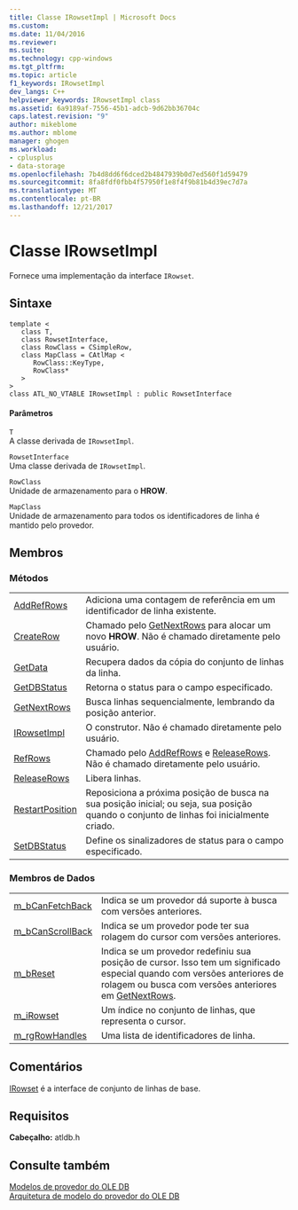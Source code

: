 ```yaml
---
title: Classe IRowsetImpl | Microsoft Docs
ms.custom: 
ms.date: 11/04/2016
ms.reviewer: 
ms.suite: 
ms.technology: cpp-windows
ms.tgt_pltfrm: 
ms.topic: article
f1_keywords: IRowsetImpl
dev_langs: C++
helpviewer_keywords: IRowsetImpl class
ms.assetid: 6a9189af-7556-45b1-adcb-9d62bb36704c
caps.latest.revision: "9"
author: mikeblome
ms.author: mblome
manager: ghogen
ms.workload:
- cplusplus
- data-storage
ms.openlocfilehash: 7b4d8dd6f6dced2b4847939b0d7ed560f1d59479
ms.sourcegitcommit: 8fa8fdf0fbb4f57950f1e8f4f9b81b4d39ec7d7a
ms.translationtype: MT
ms.contentlocale: pt-BR
ms.lasthandoff: 12/21/2017
---
```

# <a name="irowsetimpl-class"></a>Classe IRowsetImpl
Fornece uma implementação da interface `IRowset`.  
  
## <a name="syntax"></a>Sintaxe  
  
```  
template <  
   class T,   
   class RowsetInterface,  
   class RowClass = CSimpleRow,  
   class MapClass = CAtlMap <  
      RowClass::KeyType,  
      RowClass*   
   >  
>  
class ATL_NO_VTABLE IRowsetImpl : public RowsetInterface  
```  
  
#### <a name="parameters"></a>Parâmetros  
 `T`  
 A classe derivada de `IRowsetImpl`.  
  
 `RowsetInterface`  
 Uma classe derivada de `IRowsetImpl`.  
  
 `RowClass`  
 Unidade de armazenamento para o **HROW**.  
  
 `MapClass`  
 Unidade de armazenamento para todos os identificadores de linha é mantido pelo provedor.  
  
## <a name="members"></a>Membros  
  
### <a name="methods"></a>Métodos  
  
|||  
|-|-|  
|[AddRefRows](../../data/oledb/irowsetimpl-addrefrows.md)|Adiciona uma contagem de referência em um identificador de linha existente.|  
|[CreateRow](../../data/oledb/irowsetimpl-createrow.md)|Chamado pelo [GetNextRows](../../data/oledb/irowsetimpl-getnextrows.md) para alocar um novo **HROW**. Não é chamado diretamente pelo usuário.|  
|[GetData](../../data/oledb/irowsetimpl-getdata.md)|Recupera dados da cópia do conjunto de linhas da linha.|  
|[GetDBStatus](../../data/oledb/irowsetimpl-getdbstatus.md)|Retorna o status para o campo especificado.|  
|[GetNextRows](../../data/oledb/irowsetimpl-getnextrows.md)|Busca linhas sequencialmente, lembrando da posição anterior.|  
|[IRowsetImpl](../../data/oledb/irowsetimpl-class.md)|O construtor. Não é chamado diretamente pelo usuário.|  
|[RefRows](../../data/oledb/irowsetimpl-refrows.md)|Chamado pelo [AddRefRows](../../data/oledb/irowsetimpl-addrefrows.md) e [ReleaseRows](../../data/oledb/irowsetimpl-releaserows.md). Não é chamado diretamente pelo usuário.|  
|[ReleaseRows](../../data/oledb/irowsetimpl-releaserows.md)|Libera linhas.|  
|[RestartPosition](../../data/oledb/irowsetimpl-restartposition.md)|Reposiciona a próxima posição de busca na sua posição inicial; ou seja, sua posição quando o conjunto de linhas foi inicialmente criado.|  
|[SetDBStatus](../../data/oledb/irowsetimpl-setdbstatus.md)|Define os sinalizadores de status para o campo especificado.|  
  
### <a name="data-members"></a>Membros de Dados  
  
|||  
|-|-|  
|[m_bCanFetchBack](../../data/oledb/irowsetimpl-m-bcanfetchback.md)|Indica se um provedor dá suporte à busca com versões anteriores.|  
|[m_bCanScrollBack](../../data/oledb/irowsetimpl-m-bcanscrollback.md)|Indica se um provedor pode ter sua rolagem do cursor com versões anteriores.|  
|[m_bReset](../../data/oledb/irowsetimpl-m-breset.md)|Indica se um provedor redefiniu sua posição de cursor. Isso tem um significado especial quando com versões anteriores de rolagem ou busca com versões anteriores em [GetNextRows](../../data/oledb/irowsetimpl-getnextrows.md).|  
|[m_iRowset](../../data/oledb/irowsetimpl-m-irowset.md)|Um índice no conjunto de linhas, que representa o cursor.|  
|[m_rgRowHandles](../../data/oledb/irowsetimpl-m-rgrowhandles.md)|Uma lista de identificadores de linha.|  
  
## <a name="remarks"></a>Comentários  
 [IRowset](https://msdn.microsoft.com/en-us/library/ms720986.aspx) é a interface de conjunto de linhas de base.  
  
## <a name="requirements"></a>Requisitos  
 **Cabeçalho:** atldb.h  
  
## <a name="see-also"></a>Consulte também  
 [Modelos de provedor do OLE DB](../../data/oledb/ole-db-provider-templates-cpp.md)   
 [Arquitetura de modelo do provedor do OLE DB](../../data/oledb/ole-db-provider-template-architecture.md)